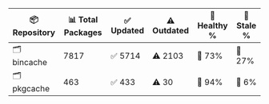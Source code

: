 | 📦 Repository | 📊 Total Packages | ✅ Updated | ⚠️ Outdated | 💚 Healthy % | 🔴 Stale % |
|---------------|-------------------|------------|-------------|-------------|------------|
| 🗂️ bincache | 7817 | ✅ 5714 | ⚠️ 2103 | 💚 73% | 🔴 27% |
| 🗂️ pkgcache | 463 | ✅ 433 | ⚠️ 30 | 💚 94% | 🔴 6% |
